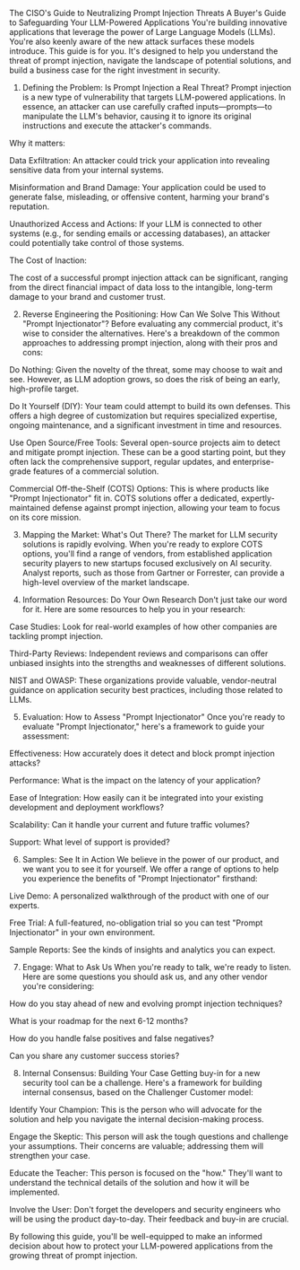 The CISO's Guide to Neutralizing Prompt Injection Threats
A Buyer's Guide to Safeguarding Your LLM-Powered Applications
You're building innovative applications that leverage the power of Large Language Models (LLMs). You're also keenly aware of the new attack surfaces these models introduce. This guide is for you. It's designed to help you understand the threat of prompt injection, navigate the landscape of potential solutions, and build a business case for the right investment in security.

1. Defining the Problem: Is Prompt Injection a Real Threat?
Prompt injection is a new type of vulnerability that targets LLM-powered applications. In essence, an attacker can use carefully crafted inputs—prompts—to manipulate the LLM's behavior, causing it to ignore its original instructions and execute the attacker's commands.

Why it matters:

Data Exfiltration: An attacker could trick your application into revealing sensitive data from your internal systems.

Misinformation and Brand Damage: Your application could be used to generate false, misleading, or offensive content, harming your brand's reputation.

Unauthorized Access and Actions: If your LLM is connected to other systems (e.g., for sending emails or accessing databases), an attacker could potentially take control of those systems.

The Cost of Inaction:

The cost of a successful prompt injection attack can be significant, ranging from the direct financial impact of data loss to the intangible, long-term damage to your brand and customer trust.

2. Reverse Engineering the Positioning: How Can We Solve This Without "Prompt Injectionator"?
Before evaluating any commercial product, it's wise to consider the alternatives. Here's a breakdown of the common approaches to addressing prompt injection, along with their pros and cons:

Do Nothing: Given the novelty of the threat, some may choose to wait and see. However, as LLM adoption grows, so does the risk of being an early, high-profile target.

Do It Yourself (DIY): Your team could attempt to build its own defenses. This offers a high degree of customization but requires specialized expertise, ongoing maintenance, and a significant investment in time and resources.

Use Open Source/Free Tools: Several open-source projects aim to detect and mitigate prompt injection. These can be a good starting point, but they often lack the comprehensive support, regular updates, and enterprise-grade features of a commercial solution.

Commercial Off-the-Shelf (COTS) Options: This is where products like "Prompt Injectionator" fit in. COTS solutions offer a dedicated, expertly-maintained defense against prompt injection, allowing your team to focus on its core mission.

3. Mapping the Market: What's Out There?
The market for LLM security solutions is rapidly evolving. When you're ready to explore COTS options, you'll find a range of vendors, from established application security players to new startups focused exclusively on AI security. Analyst reports, such as those from Gartner or Forrester, can provide a high-level overview of the market landscape.

4. Information Resources: Do Your Own Research
Don't just take our word for it. Here are some resources to help you in your research:

Case Studies: Look for real-world examples of how other companies are tackling prompt injection.

Third-Party Reviews: Independent reviews and comparisons can offer unbiased insights into the strengths and weaknesses of different solutions.

NIST and OWASP: These organizations provide valuable, vendor-neutral guidance on application security best practices, including those related to LLMs.

5. Evaluation: How to Assess "Prompt Injectionator"
Once you're ready to evaluate "Prompt Injectionator," here's a framework to guide your assessment:

Effectiveness: How accurately does it detect and block prompt injection attacks?

Performance: What is the impact on the latency of your application?

Ease of Integration: How easily can it be integrated into your existing development and deployment workflows?

Scalability: Can it handle your current and future traffic volumes?

Support: What level of support is provided?

6. Samples: See It in Action
We believe in the power of our product, and we want you to see it for yourself. We offer a range of options to help you experience the benefits of "Prompt Injectionator" firsthand:

Live Demo: A personalized walkthrough of the product with one of our experts.

Free Trial: A full-featured, no-obligation trial so you can test "Prompt Injectionator" in your own environment.

Sample Reports: See the kinds of insights and analytics you can expect.

7. Engage: What to Ask Us
When you're ready to talk, we're ready to listen. Here are some questions you should ask us, and any other vendor you're considering:

How do you stay ahead of new and evolving prompt injection techniques?

What is your roadmap for the next 6-12 months?

How do you handle false positives and false negatives?

Can you share any customer success stories?

8. Internal Consensus: Building Your Case
Getting buy-in for a new security tool can be a challenge. Here's a framework for building internal consensus, based on the Challenger Customer model:

Identify Your Champion: This is the person who will advocate for the solution and help you navigate the internal decision-making process.

Engage the Skeptic: This person will ask the tough questions and challenge your assumptions. Their concerns are valuable; addressing them will strengthen your case.

Educate the Teacher: This person is focused on the "how." They'll want to understand the technical details of the solution and how it will be implemented.

Involve the User: Don't forget the developers and security engineers who will be using the product day-to-day. Their feedback and buy-in are crucial.

By following this guide, you'll be well-equipped to make an informed decision about how to protect your LLM-powered applications from the growing threat of prompt injection.
